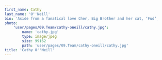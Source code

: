 ```yaml
---
first_name: Cathy
last_name: 'O''Neill'
bio: 'Aside from a fanatical love Cher, Big Brother and her cat, ‘Fud’, there’s nothing that Cathy enjoys more than a good story – whether it’s an anecdote down the pub, or a holiday read. This passion translates into great writing and some pretty unforgettable pitches (ask Cathy about her greatest hits over a drink sometime). Primed with a degree in journalism, Cathy relishes the challenge of tackling subjects that most would consider dull, and writing genuinely compelling content and projects. She is always focused on the big picture of how PR can drive tangible business outcomes and meaningful results.'
photo:
    'user/pages/09.Team/cathy-oneill/cathy.jpg':
        name: 'cathy.jpg'
        type: image/jpeg
        size: 99162
        path: 'user/pages/09.Team/cathy-oneill/cathy.jpg'
title: 'Cathy O''Neill'
---
```


